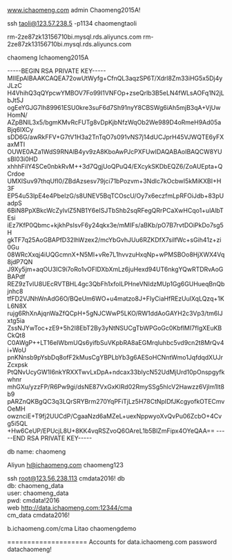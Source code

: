 www.ichaomeng.com 
admin 
Chaomeng2015A! 
 
ssh taoli@123.57.238.5 -p1134 chaomengtaoli 
 
rm-2ze87zk13156710bi.mysql.rds.aliyuncs.com 
rm-2ze87zk13156710bi.mysql.rds.aliyuncs.com 
 
 
chaomeng 
Ichaomeng2015A 
 
-----BEGIN RSA PRIVATE KEY----- 
MIIEpAIBAAKCAQEA72owUtWyfg+CfnQL3aqzSP6T/Xdrl8Zm33iHG5x5Dj4yJLzC 
H4VhihQ3qQYpcwYMBOV7Fo99I1VNFOp+zseQrlb3B5eLN4fWLsAOFq1N2jLbJt5J 
ogEeYGJG7Ih89961ESU0kre3suF6d7Sh91nyY8CBSWg6iAh5mjB3qA+VjUwHomN/ 
AZpBNlL3x5/bgmKMvRcFUTg8vDpKjbNfzWqOb2We989D4oRmeH9Ad05aBjq6lXCy 
sDD6G/awRkFFV+G7tV1H3a2TnTqO7s091vNS7j14dUCJprH45VJWQTE6yFXaxMTI 
OUWE0AZa1WdS9RNAlB4yv9zA8KboAwPJcPXFUwIDAQABAoIBAQCW8YUsBI03i0HD 
xhhhFilY4SCe0nbkRvM++3d7QgjUoQPuQ4/EXcykSKDbEQZ6/ZoAUEpta+QCrdoe 
UMXISuv97thqUfI0/ZBdAzsesv79jci71bPozvm+3NdIc7kOcbwI5kMiKXBI+H3F 
EP54u53lpE4e4PbeIzG/s8UNEV5BqTCOscU/Oy7x6eczfmLpRFOiJdb+83pUadpS 
6BiN8PpXBkcWcZylvlZ5NB1Y6eISJTbShb2sqRFegQRrPCaXwHCqo1+ulAlbTEsi 
iEz7KfP0Qbmc+kjkhPsIsvF6y24qkx3e/mMIFs/aBKb/pO7B7rvtDOiPkDo7sg5H 
gkTF7q25AoGBAPfD32lhWzex2/mcYbGvhJUu6RZKDfX7silfWc+sGih41z+zi0Gu 
08WRcXxqj4iUQGcmnX+N5Ml+vRe7L1hvvzuHxqNp+wPMSBOo8HjXWX4Vq8jdP7QN 
J9Xy5jm+aqOU3IC9i7oRo1vOFIDXbXmLz6juHexd94UT6nkgYQwRTDRvAoGBAPdf 
REZ9zTvIU8UEcRVTBHL4gc3QbFh1xfoILPHneVNIdzMUp1Gg6GUHueqBnQbjnhc8 
tfFD2VJNhWnAdG6O/BQeUm6WO+u4matzo8J+FIyCiaHfREzUulXqLQzq+1KL6N8X 
rujg6RhXnAjqnWaZfQCpH+5gNJCWwP5LKO/RW1ddAoGAYH2c3Vp3/tm6lJxtg5ia 
ZssNJYwToc+zE9+5h2I8EbT2By3yNtNSUCgTbWPGoGc0KbflMI7fIgXEuKBCkQt8 
C0AWgP++LT16eIWbmUQs6yifbSuVKpbRA8aEGMrqluhbc5vd9cn2t8MrQv4i+WoU 
pnKNnsb9pYsbDq8ofF2kMusCgYBPLbYb3g6AESoHCNntWmo1JqfdqdXUJrZcxpsk 
PtQNvUcyGW1I6nkYRXXTwvLxDpA+ndcax33bIycN52UdMjUrd10pOnspgyfkwhnr 
mhGXu/yzzFP/R6Pw9gi/dsNE87VxGxKIRd02RmySSg5hlcV2Hawzz6Vjlm1lt8b9 
pARZnQKBgQC3q3LQrSRYBrm270YqPFiTjLz5H78CtNpIDfJKcgyofkOTECmvOeMH 
owznciE+T9fj2UUCdP/CgaaNzd6aMZeL+uexNppwyoXvQvPu06ZcbO+4Cvg5i5QL 
+Hw6CeUP/EPUcjL8U+8KK4vqRSZvoQ6OAreL1b5BlZmFipx4OYeQAA== 
-----END RSA PRIVATE KEY----- 
 
db name: chaomeng 
 
 
Aliyun 
h@ichaomeng.com 
chaomeng123 
 
 
 
ssh root@123.56.238.113 cmdata2016! 
db  
db: chaomeng_data  
user: chaomeng_data  
pwd: cmdata!2016  
web http://data.ichaomeng.com:12344/cma  
cm_data 
cmdata2016! 
 
 
b.ichaomeng.com/cma 
Litao 
chaomengdemo 
 
 
 
 
==================== 
Accounts for data.ichaomeng.com 
password 
datachaomeng! 
 
 
